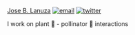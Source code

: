 [Jose B. Lanuza](https://github.com/JoseBSL/JoseBSL/blob/871f166285c364bfb990ac66cc75fb25c7ade1bd/README.md)   <a href="mailto:barragansljose@gmail.com"><img src="https://img.icons8.com/color/26/000000/gmail.png" alt="email"/></a>   <a href="https://twitter.com/barragan_lanuza"><img src="https://img.icons8.com/color/26/000000/twitter-squared.png" alt="twitter"/></a>



I work on plant :blossom: - pollinator :bee: interactions 

